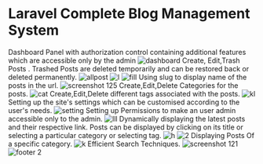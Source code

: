 # Laravel Complete Blog Management System
Dashboard Panel with authorization control containing additional features which are accessible only by the admin
![dashboard](https://user-images.githubusercontent.com/45144825/52168291-55af6080-274e-11e9-9c90-9c7a414d8fd1.png)
Create, Edit,Trash Posts .
Trashed Posts are deleted temporarily and can be restored back or deleted permanently.
![allpost](https://user-images.githubusercontent.com/45144825/52168289-5516ca00-274e-11e9-856f-5500fdeca975.png)
![l](https://user-images.githubusercontent.com/45144825/52168296-56e08d80-274e-11e9-8f08-f90928707ae7.png)
![fill](https://user-images.githubusercontent.com/45144825/52168292-55af6080-274e-11e9-8aed-b7891a593f07.png)
Using slug to display name of the posts in the url.
![screenshot 125](https://user-images.githubusercontent.com/45144825/52168518-44b41e80-2751-11e9-99c9-033e1de692cb.png)
Create,Edit,Delete Categories for the posts.
![cat](https://user-images.githubusercontent.com/45144825/52168290-5516ca00-274e-11e9-90da-e857da402c50.png)
Create,Edit,Delete different tags associated with the posts.
![kl](https://user-images.githubusercontent.com/45144825/52168295-5647f700-274e-11e9-9228-52cabb158099.png)
Setting up the site's settings which can be customised according to the user's needs.
![setting](https://user-images.githubusercontent.com/45144825/52168300-57792400-274e-11e9-8867-e5eefe6cd34c.png)
Setting up Permissions to make an user admin accessible only to the admin.
![lll](https://user-images.githubusercontent.com/45144825/52168298-56e08d80-274e-11e9-89fa-db8a09bbc579.png)
Dynamically displaying the latest posts and their respective link.
Posts can be displayed by clicking on its title or selecting a particular category or selecting tag.
![h](https://user-images.githubusercontent.com/45144825/52168293-5647f700-274e-11e9-9700-c25c0b0ccb7f.png)
![2](https://user-images.githubusercontent.com/45144825/52168301-57792400-274e-11e9-8686-5619dae6925c.png)
Displaying Posts Of a specific category.
![k](https://user-images.githubusercontent.com/45144825/52168294-5647f700-274e-11e9-9ea3-190805c476c5.png)
Efficient Search Techniques.
![screenshot 121](https://user-images.githubusercontent.com/45144825/52168299-56e08d80-274e-11e9-9416-49017ca1aca0.png)
![footer 2](https://user-images.githubusercontent.com/45144825/52168531-6b725500-2751-11e9-8374-72f261a562c0.png)

